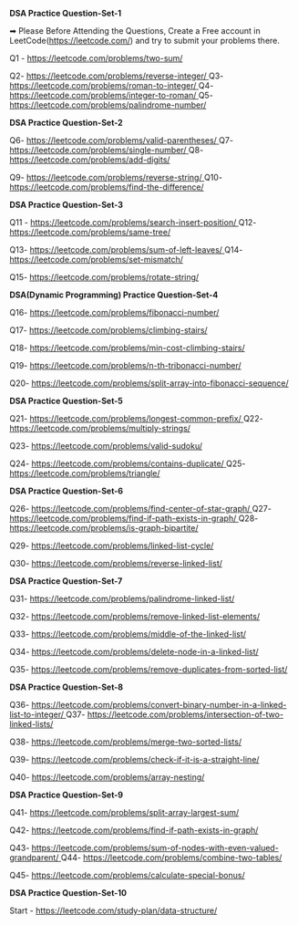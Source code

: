 ﻿**DSA Practice Question-Set-1**

➡ Please Before Attending the Questions, Create a Free account in LeetCode(<https://leetcode.com/>)  and try to submit your problems there.

Q1 - <https://leetcode.com/problems/two-sum/>

Q2- [https://leetcode.com/problems/reverse-integer/ ](https://leetcode.com/problems/reverse-integer/)Q3- [https://leetcode.com/problems/roman-to-integer/ ](https://leetcode.com/problems/roman-to-integer/)Q4- [https://leetcode.com/problems/integer-to-roman/ ](https://leetcode.com/problems/integer-to-roman/)Q5- <https://leetcode.com/problems/palindrome-number/>

**DSA Practice Question-Set-2**

Q6- [https://leetcode.com/problems/valid-parentheses/ ](https://leetcode.com/problems/valid-parentheses/)Q7- [https://leetcode.com/problems/single-number/ ](https://leetcode.com/problems/single-number/)Q8- <https://leetcode.com/problems/add-digits/>

Q9- [https://leetcode.com/problems/reverse-string/ ](https://leetcode.com/problems/reverse-string/)Q10-<https://leetcode.com/problems/find-the-difference/>

**DSA Practice Question-Set-3**

Q11 - [https://leetcode.com/problems/search-insert-position/ ](https://leetcode.com/problems/search-insert-position/)Q12- <https://leetcode.com/problems/same-tree/>

Q13- [https://leetcode.com/problems/sum-of-left-leaves/ ](https://leetcode.com/problems/sum-of-left-leaves/)Q14- <https://leetcode.com/problems/set-mismatch/>

Q15- <https://leetcode.com/problems/rotate-string/>

**DSA(Dynamic Programming) Practice Question-Set-4**

Q16- <https://leetcode.com/problems/fibonacci-number/>

Q17- <https://leetcode.com/problems/climbing-stairs/>

Q18- <https://leetcode.com/problems/min-cost-climbing-stairs/>

Q19- <https://leetcode.com/problems/n-th-tribonacci-number/>

Q20- <https://leetcode.com/problems/split-array-into-fibonacci-sequence/>

**DSA Practice Question-Set-5**

Q21- [https://leetcode.com/problems/longest-common-prefix/ ](https://leetcode.com/problems/longest-common-prefix/)Q22- <https://leetcode.com/problems/multiply-strings/>

Q23- <https://leetcode.com/problems/valid-sudoku/>

Q24- [https://leetcode.com/problems/contains-duplicate/ ](https://leetcode.com/problems/contains-duplicate/)Q25- <https://leetcode.com/problems/triangle/>

**DSA Practice Question-Set-6**

Q26- [https://leetcode.com/problems/find-center-of-star-graph/ ](https://leetcode.com/problems/find-center-of-star-graph/)Q27- [https://leetcode.com/problems/find-if-path-exists-in-graph/ ](https://leetcode.com/problems/find-if-path-exists-in-graph/)Q28- <https://leetcode.com/problems/is-graph-bipartite/>

Q29- <https://leetcode.com/problems/linked-list-cycle/>

Q30- <https://leetcode.com/problems/reverse-linked-list/>

**DSA Practice Question-Set-7**

Q31- <https://leetcode.com/problems/palindrome-linked-list/>

Q32- <https://leetcode.com/problems/remove-linked-list-elements/>

Q33- <https://leetcode.com/problems/middle-of-the-linked-list/>

Q34- <https://leetcode.com/problems/delete-node-in-a-linked-list/>

Q35- <https://leetcode.com/problems/remove-duplicates-from-sorted-list/>

**DSA Practice Question-Set-8**

Q36- [https://leetcode.com/problems/convert-binary-number-in-a-linked-list-to-integer/ ](https://leetcode.com/problems/convert-binary-number-in-a-linked-list-to-integer/)Q37- <https://leetcode.com/problems/intersection-of-two-linked-lists/>

Q38- <https://leetcode.com/problems/merge-two-sorted-lists/>

Q39- <https://leetcode.com/problems/check-if-it-is-a-straight-line/>

Q40- <https://leetcode.com/problems/array-nesting/>

**DSA Practice Question-Set-9**

Q41- <https://leetcode.com/problems/split-array-largest-sum/>

Q42- <https://leetcode.com/problems/find-if-path-exists-in-graph/>

Q43- [https://leetcode.com/problems/sum-of-nodes-with-even-valued-grandparent/ ](https://leetcode.com/problems/sum-of-nodes-with-even-valued-grandparent/)Q44- <https://leetcode.com/problems/combine-two-tables/>

Q45- <https://leetcode.com/problems/calculate-special-bonus/>

**DSA Practice Question-Set-10**

Start - <https://leetcode.com/study-plan/data-structure/>
